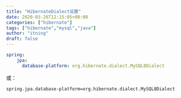 ```yaml
---
title: "HibernateDialect设置"
date: 2020-03-26T12:15:05+08:00
categories: ["hibernate"]
tags: ["hibernate","mysql","java"]
author: "itning"
draft: false
---
```


```yaml
spring:
    jpa:		
      database-platform: org.hibernate.dialect.MySQL8Dialect
```
或：

```properties
spring.jpa.database-platform=org.hibernate.dialect.MySQL8Dialect
```

<!--more-->